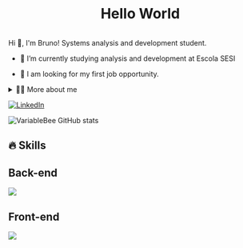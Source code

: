 <!--título-->
<div id="user-content-toc">
  <ul align="center">
    <summary><h1 style="display: inline-block">Hello World</h1></summary>
</div>

<!-- Presentation -->
<p>
  Hi 👋, I'm Bruno! Systems analysis and development student.

  - 🌱 I’m currently studying analysis and development at Escola SESI 

  - 🔭 I am looking for my first job opportunity.
</p>

<!-- Dropdown -->
<details>
  <summary>👨‍💻 More about me</summary>

  - 💬 I am 17 years old, currently living in Brazil. I have intermediate Englishand have experience with JAVA, SQL and in the future in React and Flutter. 

  - ⚡ I enjoy reading, whether it's a good book, as well as watching movies and playing games! I believe that our personal interests contribute to a more refined perception of things and problem-solving.
</details>

<!-- Links -->
[![LinkedIn](https://img.shields.io/badge/LinkedIn-0077B5?style=for-the-badge&logo=linkedin&logoColor=white)](https://br.linkedin.com/in/bruno-de-matos-016a06305)

<!-- GithubStats -->
![VariableBee GitHub stats](https://github-readme-stats.vercel.app/api?username=BrunodeMatos01&show_icons=true&theme=radical)

## 🔥 Skills

<!-- Skills: Programming Languages --> 
  <div style="flex-basis: 48%;">
    <h2>Back-end</h2>
    <img src="https://skillicons.dev/icons?i=cs,java,mysql,js,angular" /> <br>
    <h2>Front-end</h2>
    <img src="https://skillicons.dev/icons?i=css,html,figma,git" />
